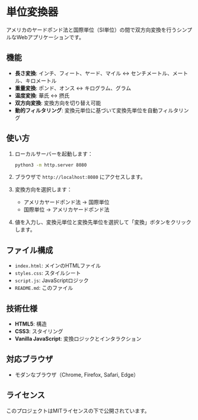 # 単位変換器

アメリカのヤードポンド法と国際単位（SI単位）の間で双方向変換を行うシンプルなWebアプリケーションです。

## 機能

- **長さ変換**: インチ、フィート、ヤード、マイル ↔ センチメートル、メートル、キロメートル
- **重量変換**: ポンド、オンス ↔ キログラム、グラム
- **温度変換**: 華氏 ↔ 摂氏
- **双方向変換**: 変換方向を切り替え可能
- **動的フィルタリング**: 変換元単位に基づいて変換先単位を自動フィルタリング

## 使い方

1. ローカルサーバーを起動します：
   ```bash
   python3 -m http.server 8080
   ```

2. ブラウザで `http://localhost:8080` にアクセスします。

3. 変換方向を選択します：
   - アメリカヤードポンド法 → 国際単位
   - 国際単位 → アメリカヤードポンド法

4. 値を入力し、変換元単位と変換先単位を選択して「変換」ボタンをクリックします。

## ファイル構成

- `index.html`: メインのHTMLファイル
- `styles.css`: スタイルシート
- `script.js`: JavaScriptロジック
- `README.md`: このファイル

## 技術仕様

- **HTML5**: 構造
- **CSS3**: スタイリング
- **Vanilla JavaScript**: 変換ロジックとインタラクション

## 対応ブラウザ

- モダンなブラウザ（Chrome, Firefox, Safari, Edge）

## ライセンス

このプロジェクトはMITライセンスの下で公開されています。